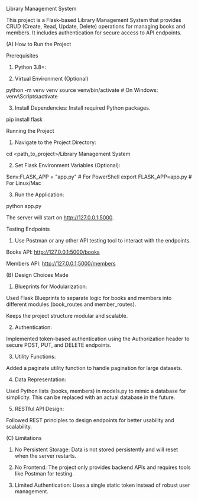 Library Management System

This project is a Flask-based Library Management System that provides CRUD (Create, Read, Update, Delete) operations for managing books and members. It includes authentication for secure access to API endpoints.

(A) How to Run the Project

Prerequisites

1. Python 3.8+: 

2. Virtual Environment (Optional)

python -m venv venv
source venv/bin/activate    # On Windows: venv\Scripts\activate

3. Install Dependencies: Install required Python packages.

pip install flask

Running the Project

1. Navigate to the Project Directory:

cd <path_to_project>/Library Management System

2. Set Flask Environment Variables (Optional):

$env:FLASK_APP = "app.py"      # For PowerShell
export FLASK_APP=app.py        # For Linux/Mac

3. Run the Application:

python app.py

The server will start on http://127.0.0.1:5000.

Testing Endpoints

1. Use Postman or any other API testing tool to interact with the endpoints.

Books API: http://127.0.0.1:5000/books

Members API: http://127.0.0.1:5000/members

(B) Design Choices Made

1. Blueprints for Modularization:

Used Flask Blueprints to separate logic for books and members into different modules (book_routes and member_routes).

Keeps the project structure modular and scalable.

2. Authentication:

Implemented token-based authentication using the Authorization header to secure POST, PUT, and DELETE endpoints.

3. Utility Functions:

Added a paginate utility function to handle pagination for large datasets.

4. Data Representation:

Used Python lists (books, members) in models.py to mimic a database for simplicity. This can be replaced with an actual database in the future.

5. RESTful API Design:

Followed REST principles to design endpoints for better usability and scalability.

(C) Limitations

1. No Persistent Storage: Data is not stored persistently and will reset when the server restarts.

2. No Frontend: The project only provides backend APIs and requires tools like Postman for testing.

3. Limited Authentication: Uses a single static token instead of robust user management.
